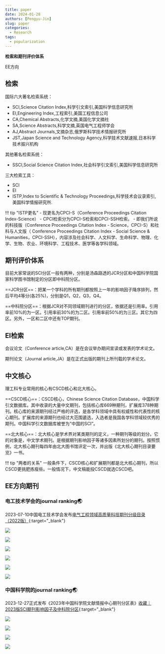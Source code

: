 ```yaml
---
title: paper
date: 2024-01-28
authors: [Pengyu-Jin]
slug: paper
categories:
  - Research
tags:
  - popularization
---
```


**检索和期刊评价体系**

EE方向

<!-- more -->

## 检索
国际六大著名检索系统：

- SCI,Science Citation Index,科学引文索引,美国科学信息研究所
- EI,Engineering Index,工程索引,美国工程信息公司
- CA,Chemical Abstracts,化学文摘,美国化学文摘社
- SA,Science Abstracts,科学文摘,英国电气工程师学会
- AJ,Abstract Journals,文摘杂志,俄罗斯科学技术情报研究所
- JST,Japan Science and Technology Agency,科学技术文献速报,日本科学技术振兴机构

其他著名检索系统：

- SSCI,Social Science Citation Index,社会科学引文索引,美国科学信息研究所

三大检索工具：

- SCI
- EI
- ISTP,Index to Scientific & Technology Proceedings,科学技术会议录索引,美国科学情报研究所.

!!! tip "ISTP更名"
    - 现更名为CPCI-S（Conference Proceedings Citation Index-Science）
    - CPCI检索分为CPCI-S检索和CPCI-SSH检索。
    - 即我们所说的科技版（Conference Proceedings Citation Index - Science，CPCI-S）和社科与人文版（ Conference Proceedings Citation Index - Social Science & Humanities，CPCI-SSH），内容涉及社会科学、人文科学、生命科学、物理、化学、生物、农业、环境科学、工程技术、医学等各学科领域。


## 期刊评价体系
目前大家常说的SCI分区一般有两种，分别是汤森路透的JCR分区和中国科学院国家科学图书馆制定的分区即中科院分区。

==JCR分区==：把某一个学科的所有期刊都按照上一年的影响因子降序排列，然后平均4等分(各25%)，分别是Q1，Q2，Q3，Q4。

==中科院分区==：根据JCR对不同领域期刊进行的分区，依据还是引用率。引用率前10%的为一区。引用率前30%的为二区。引用率前50%的为三区。其它为四区。另外，一区和二区中还有TOP期刊。

## EI检索
会议论文（Conference article,CA）是在会议举办期间宣读或发表的学术论文。

期刊论文（Journal article,JA）是在正式出版的期刊上所刊载的学术论文。


## 中文核心
理工科专业常用的核心有CSCD核心和北大核心。

==CSCD核心==：CSCD核心，Chinese Science Citation Database，中国科学引文数据库。其中收录的大量中文期刊，包括核心库669种期刊，扩展库378种期刊。核心库的来源期刊经过严格的评选，是各学科领域中具有权威性和代表性的核心期刊。扩展库的来源期刊也经过大范围遴选，入选者是我国各学科领域较优秀的期刊。中国科学引文数据库被誉为“中国的SCI”。

==北大核心==：北大核心是学术界对某类期刊的定义，一种期刊等级的划分。它的对象是，中文学术期刊。是根据期刊影响因子等诸多因素所划分的期刊。按照惯例，北大核心期刊每四年由北大图书馆评定一次，并出版《北大核心期刊目录要览》一书。

!!! tip "两者的关系"
    一般条件下，CSCD核心和扩展期刊都是北大核心期刊，所以CSCD更挑肥拣瘦些。一般情况下，中文稿能投CSCD就选CSCD吧。

## EE方向期刊
### 电工技术学会的journal ranking🌏
2023-07-10中国电工技术学会发布[电气工程领域高质量科技期刊分级目录（2022版）](https://www.ces.org.cn/html/report/23070728-1.htm){:target="_blank"}


![](https://cdn.jsdelivr.net/gh/Jin-Pengyu/image-bed/img/%E5%B1%8F%E5%B9%95%E6%88%AA%E5%9B%BE%202024-01-28%20103510.png)

![](https://cdn.jsdelivr.net/gh/Jin-Pengyu/image-bed/img/20240128111047.png)

![](https://cdn.jsdelivr.net/gh/Jin-Pengyu/image-bed/img/20240128111136.png)

![](https://cdn.jsdelivr.net/gh/Jin-Pengyu/image-bed/img/20240205004506.png)

![](https://cdn.jsdelivr.net/gh/Jin-Pengyu/image-bed/img/20240205004651.png)

![](https://cdn.jsdelivr.net/gh/Jin-Pengyu/image-bed/img/20240205004800.png)


### 中国科学院的journal ranking🌏
2023-12-27正式发布《2023年中国科学院文献情报中心期刊分区表》[收藏｜2023版SCI期刊影响因子及中科院分区](https://mp.weixin.qq.com/s/ZILlqI6PQIXH_Kp0iXWHtg){:target="_blank"}

![](https://cdn.jsdelivr.net/gh/Jin-Pengyu/image-bed/img/1.png)

![](https://cdn.jsdelivr.net/gh/Jin-Pengyu/image-bed/img/2.png)

![](https://cdn.jsdelivr.net/gh/Jin-Pengyu/image-bed/img/3.png)

![](https://cdn.jsdelivr.net/gh/Jin-Pengyu/image-bed/img/4.png)